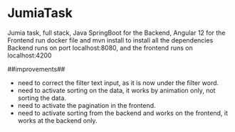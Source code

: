 # JumiaTask
Jumia task, full stack, Java SpringBoot for the Backend, Angular 12 for the Frontend
run docker file and mvn install to install all the dependencies
Backend runs on port localhost:8080, and the frontend runs on localhost:4200

##improvements##
- need to correct the filter text input, as it is now under the filter word.
- need to activate sorting on the data, it works by animation only, not sorting the data.
- need to activate the pagination in the frontend.
- need to activate sorting from the backend and works on the frontend, it works at the backend only.
